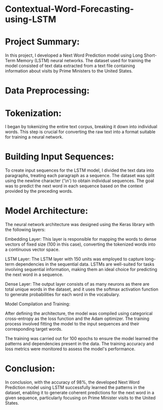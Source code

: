 # Contextual-Word-Forecasting-using-LSTM

# Project Summary:

In this project, I developed a Next Word Prediction model using Long Short-Term Memory (LSTM) neural networks. The dataset used for training the model consisted of text data extracted from a text file containing information about visits by Prime Ministers to the United States.

# Data Preprocessing:

# Tokenization:
I began by tokenizing the entire text corpus, breaking it down into individual words. This step is crucial for converting the raw text into a format suitable for training a neural network.

# Building Input Sequences:
To create input sequences for the LSTM model, I divided the text data into paragraphs, treating each paragraph as a sequence. The dataset was split using the newline character ('\n') to obtain individual sequences. The goal was to predict the next word in each sequence based on the context provided by the preceding words.

# Model Architecture:

The neural network architecture was designed using the Keras library with the following layers:

Embedding Layer: This layer is responsible for mapping the words to dense vectors of fixed size (100 in this case), converting the tokenized words into a continuous vector space.

LSTM Layer: The LSTM layer with 150 units was employed to capture long-term dependencies in the sequential data. LSTMs are well-suited for tasks involving sequential information, making them an ideal choice for predicting the next word in a sequence.

Dense Layer: The output layer consists of as many neurons as there are total unique words in the dataset, and it uses the softmax activation function to generate probabilities for each word in the vocabulary.

Model Compilation and Training:

After defining the architecture, the model was compiled using categorical cross-entropy as the loss function and the Adam optimizer. The training process involved fitting the model to the input sequences and their corresponding target words.

The training was carried out for 100 epochs to ensure the model learned the patterns and dependencies present in the data. The training accuracy and loss metrics were monitored to assess the model's performance.

# Conclusion:

In conclusion, with the accuracy of 98%, the developed Next Word Prediction model using LSTM successfully learned the patterns in the dataset, enabling it to generate coherent predictions for the next word in a given sequence, particularly focusing on Prime Minister visits to the United States.

